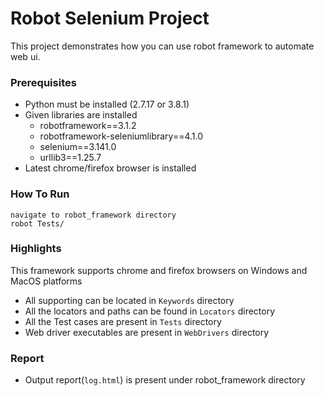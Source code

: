 # Robot Selenium Project
This project demonstrates how you can use robot framework to automate web ui.

### Prerequisites
* Python must be installed (2.7.17 or 3.8.1)
* Given libraries are installed
  * robotframework==3.1.2
  * robotframework-seleniumlibrary==4.1.0
  * selenium==3.141.0
  * urllib3==1.25.7
* Latest chrome/firefox browser is installed

### How To Run
```
navigate to robot_framework directory
robot Tests/
```

### Highlights
This framework supports chrome and firefox browsers on Windows and MacOS platforms
* All supporting can be located in `Keywords` directory
* All the locators and paths can be found in `Locators` directory
* All the Test cases are present in `Tests` directory
* Web driver executables are present in `WebDrivers` directory

### Report
* Output report(`log.html`) is present under robot_framework directory
